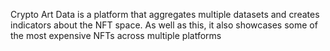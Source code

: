 Crypto Art Data is a platform that aggregates multiple datasets and creates indicators about the NFT space. As well as this, it also showcases some of the most expensive NFTs across multiple platforms